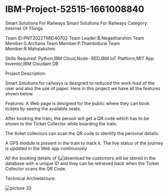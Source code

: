 # IBM-Project-52515-1661008840
Smart Solutions For Railways
Smart Solutions For Railways
Category: Internet Of Things

Team ID:PNT2022TMID40702
Team Leader:B.Negadharshini
Team Member:S.Archana
Team Member:P.Thambidurai
Team Member:R.Mahalakshmi


Skills Required:
Python,IBM Cloud,Node- RED,IBM IoT Platform,MIT App Inventor,IBM Cloudant DB

Project Description:

Smart Solutions for railways is designed to reduced the work load of the user and also the use of paper. Here in this project we have all the features shown below.

Features:
A Web page is designed for the public where they can book tickets by seeing the available seats.

After booking the train, the person will get a QR code which has to be shown to the Ticket Collector while boarding the train.

 The ticket collectors can scan the QR code to identify the personal details.

A GPS module is present in the train to track it. The live status of the journey is updated in the Web app continuously

All the booking details of t![download](https://user-images.githubusercontent.com/113281596/202687773-ab2a1e12-43d8-466e-8c21-a37dcec18020.png)
he customers will be stored in the database with a unique ID and they can be retrieved back when the Ticket Collector scans the QR Code.

Technical Archietecture:

![picture 33](https://user-images.githubusercontent.com/113281596/202690557-379b389c-d1d0-403f-a9ce-1aaa9dcb0f0d.png)
